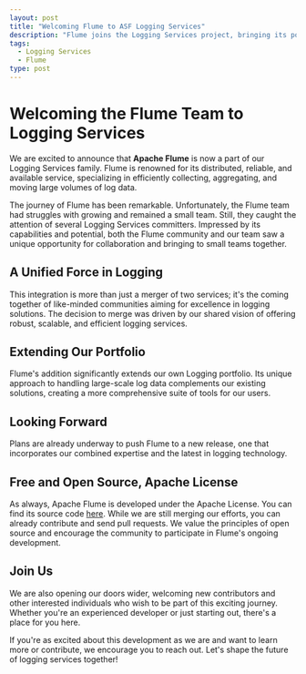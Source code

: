```yaml
---
layout: post
title: "Welcoming Flume to ASF Logging Services"
description: "Flume joins the Logging Services project, bringing its powerful data aggregation capabilities to enhance our logging solutions."
tags:
  - Logging Services
  - Flume
type: post
---
```


# Welcoming the Flume Team to Logging Services

We are excited to announce that **Apache Flume** is now a part of our Logging Services family. 
Flume is renowned for its distributed, reliable, and available service, specializing 
in efficiently collecting, aggregating, and moving large volumes of log data.

The journey of Flume has been remarkable. Unfortunately, the Flume team had struggles
with growing and remained a small team. Still, they caught the attention
of several Logging Services committers. Impressed by its 
capabilities and potential, both the Flume community and our team saw a 
unique opportunity for collaboration and bringing to small teams together.

## A Unified Force in Logging

This integration is more than just a merger of two services; it's the coming 
together of like-minded communities aiming for excellence in logging solutions. 
The decision to merge was driven by our shared vision of offering robust, 
scalable, and efficient logging services.

## Extending Our Portfolio

Flume's addition significantly extends our own Logging portfolio. Its unique approach 
to handling large-scale log data complements our existing solutions, creating a 
more comprehensive suite of tools for our users.

## Looking Forward

Plans are already underway to push Flume to a new release, one that incorporates 
our combined expertise and the latest in logging technology.


## Free and Open Source, Apache License

As always, Apache Flume is developed under the Apache License. You can find its 
source code [here](https://github.com/apache/flume). While we are still merging
our efforts, you can already contribute and send pull requests. We value the 
principles of open source and encourage the community to participate in 
Flume's ongoing development.

## Join Us

We are also opening our doors wider, welcoming new contributors and other 
interested individuals who wish to be part of this exciting journey. Whether 
you're an experienced developer or just starting out, there's a place for you here.

If you're as excited about this development as we are and want to learn more 
or contribute, we encourage you to reach out. Let's shape the future of logging services together!


